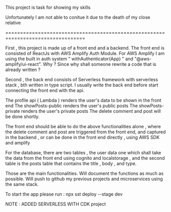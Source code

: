 This project is task for showing my skills

Unfortunately I am not able to conitue it due to the death of my close relative

=================================================================================

First , this project is made up of a front end and a backend.
The front end is consisted of ReactJs with AWS Amplify Auth Module.
For AWS Amplify I am using the built in auth system " withAuthenticator(App) " and   "@aws-amplify/ui-react". Why ? Since why shall someone rewrite a code that is already written ? 

Second , the back end consists of Serverless framework with serverless stack , bth written in type script.
I usually write the back end before start connecting the front end with the api.

The profile api ( Lambda ) renders the user's data to be shown in the front end
The showPosts-public renders the user's public posts
The showPosts-private renders the user's private posts
The delete comment and post will be done shortly.

The front end should be able to do the above functionalities alone , where the delete comment and post are triggered from the front end,
and captured in the backend , or can be done in the front end directly , using AWS SDK and amplify

For the database, there are two tables , the user data one which shall take the data from the front end using cognito and localstorage ,
and the second table is the posts table that contains the title , body , and type.

Those are the main functionalities.
Will document the functions as much as possible.
Will push to github my previous projects and microservices using the same stack.

To start the app please run : npx sst deploy --stage dev 


NOTE : ADDED SERVERLESS WITH CDK project